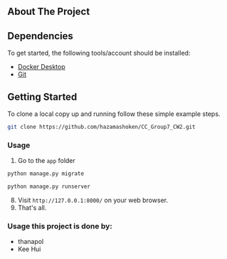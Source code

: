 ## About The Project



## Dependencies

To get started, the following tools/account should be installed:

- [Docker Desktop](https://www.docker.com/products/docker-desktop/)
- [Git](https://git-scm.com/)

## Getting Started

To clone a local copy up and running follow these simple example steps.
```sh
git clone https://github.com/hazamashoken/CC_Group7_CW2.git
```

### Usage

1. Go to the `app` folder


```sh
python manage.py migrate
```

```sh
python manage.py runserver
```

8. Visit `http://127.0.0.1:8000/` on your web browser.
9. That's all.

### Usage this project is done by:
- thanapol
- Kee Hui